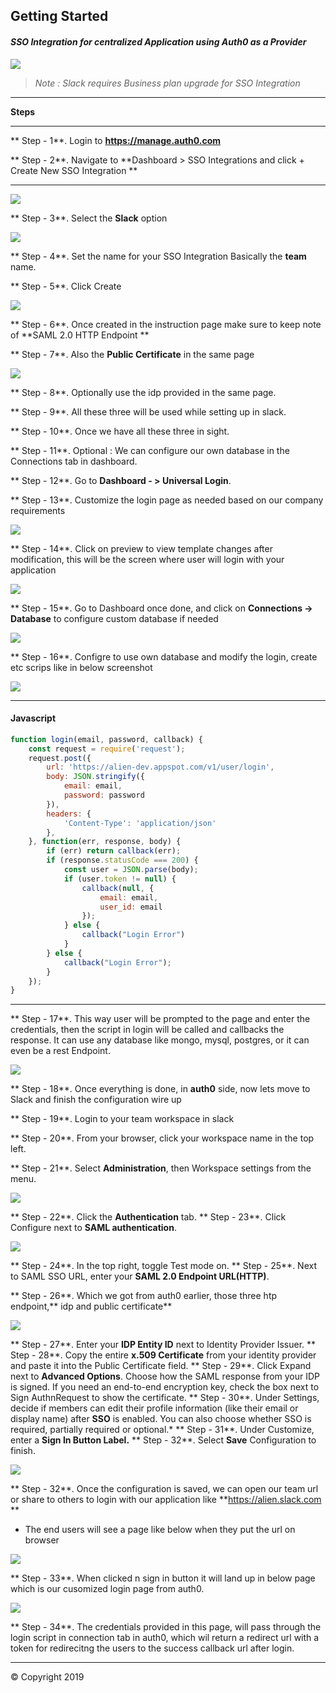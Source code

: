 ## Getting Started

#### *SSO Integration for centralized Application using Auth0 as a Provider*



![](https://i1.wp.com/engaged-md.com/wp-content/uploads/2018/05/SSO-Icon.png?ssl=1)





> _Note : Slack requires Business plan upgrade for SSO Integration_

------------


**Steps**

------------


** Step - 1**.  Login to **https://manage.auth0.com**


 ** Step - 2**.  Navigate to **Dashboard > SSO Integrations and click + Create New SSO Integration **

------------



![](https://raw.githubusercontent.com/10DECDERS/Docs/master/SSOIntegration/1.jpeg)


 ** Step - 3**. Select the **Slack** option


![](https://raw.githubusercontent.com/10DECDERS/Docs/master/SSOIntegration/2.jpeg)


** Step - 4**.  Set the name for your SSO Integration Basically the **team** name.

** Step - 5**. Click Create

![](https://raw.githubusercontent.com/10DECDERS/Docs/master/SSOIntegration/3.jpeg)


** Step - 6**. Once created in the instruction page make sure to keep note of **SAML 2.0 HTTP Endpoint **

** Step - 7**.  Also the **Public Certificate** in the same page


![](https://raw.githubusercontent.com/10DECDERS/Docs/master/SSOIntegration/4.jpeg)


** Step - 8**. Optionally use the idp provided in the same page.

** Step - 9**. All these three will be used while setting up in slack.

** Step - 10**.  Once we have all these three in sight.

** Step - 11**.  Optional : We can configure our own database in the Connections tab in dashboard.

** Step - 12**.  Go to **Dashboard - > Universal Login**.

** Step - 13**.  Customize the login page as needed based on our company requirements


![](https://raw.githubusercontent.com/10DECDERS/Docs/master/SSOIntegration/5.jpeg)

** Step - 14**. Click on preview to view template changes after modification, this will be the screen where user will login with your application

![](https://raw.githubusercontent.com/10DECDERS/Docs/master/SSOIntegration/6.jpeg)


** Step - 15**.  Go to Dashboard once done, and click on **Connections → Database** to configure custom database if needed


![](https://raw.githubusercontent.com/10DECDERS/Docs/master/SSOIntegration/7.jpeg)




** Step - 16**. Configre to use own database and modify the login, create etc scrips like in below screenshot 



![](https://raw.githubusercontent.com/10DECDERS/Docs/master/SSOIntegration/8.jpeg)


------------


#### Javascript
````javascript
function login(email, password, callback) {
    const request = require('request');
    request.post({
        url: 'https://alien-dev.appspot.com/v1/user/login',
        body: JSON.stringify({
            email: email,
            password: password
        }),
        headers: {
            'Content-Type': 'application/json'
        },
    }, function(err, response, body) {
        if (err) return callback(err);
        if (response.statusCode === 200) {
            const user = JSON.parse(body);
            if (user.token != null) {
                callback(null, {
                    email: email,
                    user_id: email
                });
            } else {
                callback("Login Error")
            }
        } else {
            callback("Login Error");
        }
    });
}

````

------------



** Step - 17**. This way user will be prompted to the page and enter the credentials, then the script in login will be called and callbacks the response. It can use any database like mongo, mysql, postgres, or it can even be a rest Endpoint. 


![](https://raw.githubusercontent.com/10DECDERS/Docs/master/SSOIntegration/9.jpeg)




** Step - 18**. Once everything is done, in **auth0** side, now lets move to Slack and finish the configuration wire up 


** Step - 19**. Login to your team workspace in slack 

** Step - 20**. From your browser, click your workspace name in the top left.

** Step - 21**. Select **Administration**, then Workspace settings from the menu.



![](https://raw.githubusercontent.com/10DECDERS/Docs/master/SSOIntegration/10.jpeg)




** Step - 22**.  Click the **Authentication** tab.
** Step - 23**.  Click Configure next to **SAML authentication**.


![](https://raw.githubusercontent.com/10DECDERS/Docs/master/SSOIntegration/11.jpeg)



 
** Step - 24**.  In the top right, toggle Test mode on.
** Step - 25**.  Next to SAML SSO URL, enter your **SAML 2.0 Endpoint URL(HTTP)**.

** Step - 26**. Which we got from auth0 earlier, those three htp endpoint,** idp and public certificate** 


![](https://raw.githubusercontent.com/10DECDERS/Docs/master/SSOIntegration/12.jpeg)




** Step - 27**. Enter your **IDP Entity ID** next to Identity Provider Issuer. 
** Step - 28**. Copy the entire **x.509 Certificate** from your identity provider and paste it into the Public Certificate field.
** Step - 29**. Click Expand next to **Advanced Options**. Choose how the SAML response from your IDP is signed. If you need an end-to-end encryption key, check the box next to Sign AuthnRequest to show the certificate.
** Step - 30**. Under Settings, decide if members can edit their profile information (like their email or display name) after **SSO** is enabled. You can also choose whether SSO is required, partially required or optional.*
** Step - 31**. Under Customize, enter a **Sign In Button Label.**
** Step - 32**. Select **Save** Configuration to finish.


![](https://raw.githubusercontent.com/10DECDERS/Docs/master/SSOIntegration/13.jpeg)




** Step - 32**. Once the configuration is saved, we can open our team url or share to others to login with our application like **https://alien.slack.com **
- The end users will see a page like below when they put the url on browser 


![](https://raw.githubusercontent.com/10DECDERS/Docs/master/SSOIntegration/14.jpeg)




** Step - 33**. When clicked n sign in button it will land up in below page
which is our cusomized login page from auth0.

![](https://raw.githubusercontent.com/10DECDERS/Docs/master/SSOIntegration/15.jpeg)


** Step - 34**. The credentials provided in this page, will pass through the login script in connection tab in auth0, which wil return a redirect url with a token for redirecitng the users to the success callback url after login. 


------------

&copy; Copyright 2019